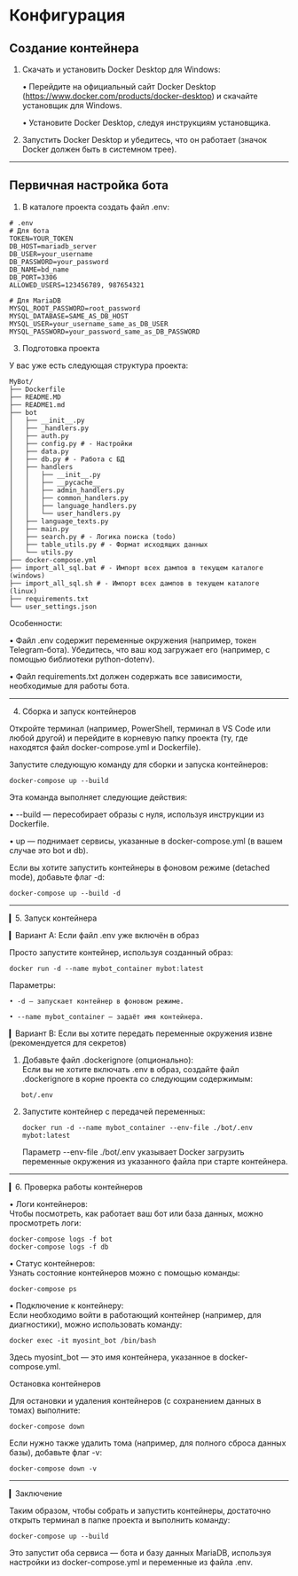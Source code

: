 # Конфигурация
     

## Создание контейнера
1. Скачать и установить Docker Desktop для Windows:

   • Перейдите на официальный сайт Docker Desktop (https://www.docker.com/products/docker-desktop) и скачайте установщик для Windows.

   • Установите Docker Desktop, следуя инструкциям установщика.

2. Запустить Docker Desktop и убедитесь, что он работает (значок Docker должен быть в системном трее).

---

## Первичная настройка бота
1. В каталоге проекта создать файл .env:
```
# .env
# Для бота
TOKEN=YOUR_TOKEN
DB_HOST=mariadb_server
DB_USER=your_username
DB_PASSWORD=your_password
DB_NAME=bd_name
DB_PORT=3306
ALLOWED_USERS=123456789, 987654321

# Для MariaDB
MYSQL_ROOT_PASSWORD=root_password
MYSQL_DATABASE=SAME_AS_DB_HOST
MYSQL_USER=your_username_same_as_DB_USER
MYSQL_PASSWORD=your_password_same_as_DB_PASSWORD
```

3. Подготовка проекта

У вас уже есть следующая структура проекта:
```
MyBot/
├── Dockerfile
├── README.MD
├── README1.md
├── bot
│   ├── __init__.py
│   ├── _handlers.py
│   ├── auth.py
│   ├── config.py # - Настройки
│   ├── data.py
│   ├── db.py # - Работа с БД
│   ├── handlers
│   │   ├── __init__.py
│   │   ├── __pycache__
│   │   ├── admin_handlers.py
│   │   ├── common_handlers.py
│   │   ├── language_handlers.py
│   │   └── user_handlers.py
│   ├── language_texts.py
│   ├── main.py
│   ├── search.py # - Логика поиска (todo)
│   ├── table_utils.py # - Формат исходящих данных
│   └── utils.py
├── docker-compose.yml
├── import_all_sql.bat # - Импорт всех дампов в текущем каталоге (windows)
├── import_all_sql.sh # - Импорт всех дампов в текущем каталоге (linux)
├── requirements.txt
└── user_settings.json

```

Особенности:

• Файл .env содержит переменные окружения (например, токен Telegram-бота). Убедитесь, что ваш код загружает его (например, с помощью библиотеки python-dotenv).

• Файл requirements.txt должен содержать все зависимости, необходимые для работы бота.

---

4. Сборка и запуск контейнеров

Откройте терминал (например, PowerShell, терминал в VS Code или любой другой) и перейдите в корневую папку проекта (ту, где находятся файл docker-compose.yml и Dockerfile).

Запустите следующую команду для сборки и запуска контейнеров:
```
docker-compose up --build
```

Эта команда выполняет следующие действия:

• --build — пересобирает образы с нуля, используя инструкции из Dockerfile.

• up — поднимает сервисы, указанные в docker-compose.yml (в вашем случае это bot и db).

Если вы хотите запустить контейнеры в фоновом режиме (detached mode), добавьте флаг -d:
```
docker-compose up --build -d
```


---

▎5. Запуск контейнера

▎Вариант A: Если файл .env уже включён в образ

Просто запустите контейнер, используя созданный образ:
```
docker run -d --name mybot_container mybot:latest
```

Параметры:
```
• -d — запускает контейнер в фоновом режиме.

• --name mybot_container — задаёт имя контейнера.
```
▎Вариант B: Если вы хотите передать переменные окружения извне (рекомендуется для секретов)

1. Добавьте файл .dockerignore (опционально):  
   Если вы не хотите включать .env в образ, создайте файл .dockerignore в корне проекта со следующим содержимым:
```
   bot/.env
```
2. Запустите контейнер с передачей переменных:

   ```
   docker run -d --name mybot_container --env-file ./bot/.env mybot:latest
   ```

   Параметр --env-file ./bot/.env указывает Docker загрузить переменные окружения из указанного файла при старте контейнера.

---

▎6. Проверка работы контейнеров

• Логи контейнеров:  
  Чтобы посмотреть, как работает ваш бот или база данных, можно просмотреть логи:

  ```
  docker-compose logs -f bot
  docker-compose logs -f db
  ```

• Статус контейнеров:  
  Узнать состояние контейнеров можно с помощью команды:

  ```
  docker-compose ps
  ```

• Подключение к контейнеру:  
  Если необходимо войти в работающий контейнер (например, для диагностики), можно использовать команду:

  ```
  docker exec -it myosint_bot /bin/bash
  ```

  Здесь myosint_bot — это имя контейнера, указанное в docker-compose.yml.
  
Остановка контейнеров

Для остановки и удаления контейнеров (с сохранением данных в томах) выполните:
```
docker-compose down
```

Если нужно также удалить тома (например, для полного сброса данных базы), добавьте флаг -v:
```
docker-compose down -v
```

---

▎Заключение

Таким образом, чтобы собрать и запустить контейнеры, достаточно открыть терминал в папке проекта и выполнить команду:
```
docker-compose up --build
```

Это запустит оба сервиса — бота и базу данных MariaDB, используя настройки из docker-compose.yml и переменные из файла .env.

